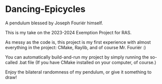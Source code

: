 # Dancing-Epicycles
A pendulum blessed by Joseph Fouriér himself.


This is my take on the 2023-2024 Exemption Project for RAS. 

As messy as the code is, this project is my first experience with almost everything
in the project: CMake, Raylib, and of course Mr. Fouriér :)

You can automatically build-and-run my project by simply running the so-called .bat file
(If you have CMake installed on your computer, of course.)


Enjoy the bilateral randomness of my pendulum, or give it something to draw!
